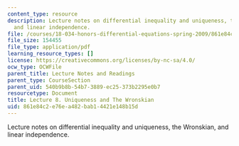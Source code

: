 ```yaml
---
content_type: resource
description: Lecture notes on differential inequality and uniqueness, the Wronskian,
  and linear independence.
file: /courses/18-034-honors-differential-equations-spring-2009/861e84c2e76ea482bab14421e148b15d_MIT18_034s09_lec08.pdf
file_size: 154455
file_type: application/pdf
learning_resource_types: []
license: https://creativecommons.org/licenses/by-nc-sa/4.0/
ocw_type: OCWFile
parent_title: Lecture Notes and Readings
parent_type: CourseSection
parent_uid: 540b9b8b-54b7-3889-ec25-373b2295e0b7
resourcetype: Document
title: Lecture 8. Uniqueness and The Wronskian
uid: 861e84c2-e76e-a482-bab1-4421e148b15d
---
```

Lecture notes on differential inequality and uniqueness, the Wronskian, and linear independence.